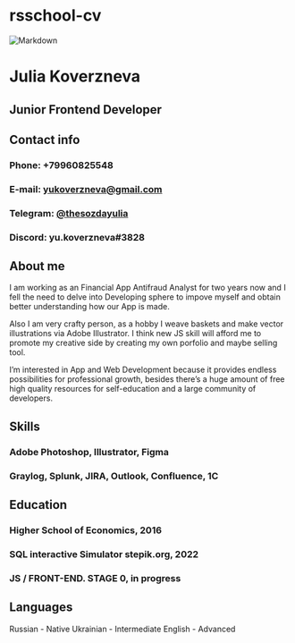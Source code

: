 # rsschool-cv
![Markdown](https://avatars.githubusercontent.com/u/106422712?s=400&u=e7850df135d5590d1b99f005ee7a6a7f16869401&v=4)
# __Julia Koverzneva__
## __Junior Frontend Developer__
## Contact info
### Phone: +79960825548
### E-mail: yukoverzneva@gmail.com
### Telegram: [@thesozdayulia](t.me/thesozdayulia)
### Discord: yu.koverzneva#3828
## About me
I am working as an Financial App Antifraud Analyst for two years now and I fell the need to delve into Developing sphere to impove myself and obtain better understanding how our App is made. 

Also I am very crafty person, as a hobby I weave baskets and make vector illustrations via Adobe Illustrator. I think new JS skill will afford me to promote my creative side by creating my own porfolio and maybe selling tool.

I’m interested in App and Web Development because it provides endless possibilities for professional growth,
besides there’s a huge amount of free high quality resources for self-education and a large community of developers.
## Skills
### Adobe Photoshop, Illustrator, Figma
### Graylog, Splunk, JIRA, Outlook, Confluence, 1C
## Education
### Higher School of Economics, 2016
### SQL interactive Simulator stepik.org, 2022
### JS / FRONT-END. STAGE 0, in progress
## Languages 
Russian - Native
Ukrainian - Intermediate
English - Advanced
